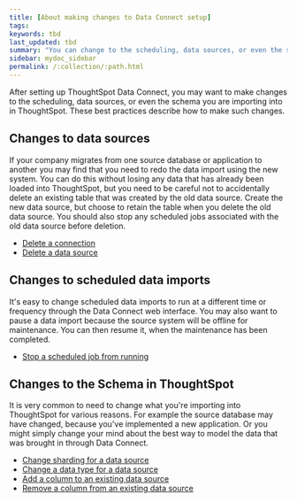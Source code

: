 ```yaml
---
title: [About making changes to Data Connect setup]
tags:
keywords: tbd
last_updated: tbd
summary: "You can change to the scheduling, data sources, or even the schema."
sidebar: mydoc_sidebar
permalink: /:collection/:path.html
---
```

After setting up ThoughtSpot Data Connect, you may want to make changes to the scheduling, data sources, or even the schema you are importing into in ThoughtSpot. These best practices describe how to make such changes.

## Changes to data sources

If your company migrates from one source database or application to another you may find that you need to redo the data import using the new system. You can do this without losing any data that has already been loaded into ThoughtSpot, but you need to be careful not to accidentally delete an existing table that was created by the old data source. Create the new data source, but choose to retain the table when you delete the old data source. You should also stop any scheduled jobs associated with the old data source before deletion.

-   [Delete a connection](delete_a_connection.html#)
-   [Delete a data source](delete_data_source.html#)

## Changes to scheduled data imports

It's easy to change scheduled data imports to run at a different time or frequency through the Data Connect web interface. You may also want to pause a data import because the source system will be offline for maintenance. You can then resume it, when the maintenance has been completed.

-   [Stop a scheduled job from running](stop_scheduled_job.html#)

## Changes to the Schema in ThoughtSpot

It is very common to need to change what you're importing into ThoughtSpot for various reasons. For example the source database may have changed, because you've implemented a new application. Or you might simply change your mind about the best way to model the data that was brought in through Data Connect.

-   [Change sharding for a data source](change_sharding.html#)
-   [Change a data type for a data source](change_data_type.html#)
-   [Add a column to an existing data source](add_a_column.html#)
-   [Remove a column from an existing data source](remove_column.html#)
